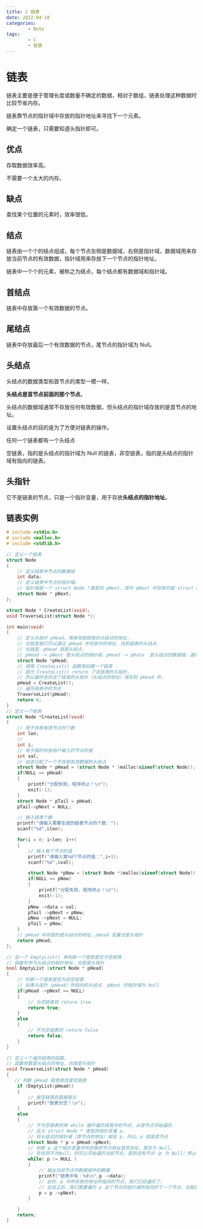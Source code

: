 ```yaml
---
title: C 链表
date: 2022-04-18
categories:
        - Note
tags:
        - C
        - 链表
---
```


# 链表

链表主要是便于管理长度或数量不确定的数据，相对于数组，链表处理这种数据时比较节省内存。

链表靠节点的指针域中存放的指针地址来寻找下一个元素。

确定一个链表，只需要知道头指针即可。

## 优点

存取数据效率高。

不需要一个太大的内存。

## 缺点

查找某个位置的元素时，效率很低。

## 结点

链表由一个个的结点组成，每个节点左侧是数据域，右侧是指针域，数据域用来存放当前节点的有效数据，指针域用来存放下一个节点的指针地址。

链表中一个个的元素，被称之为结点，每个结点都有数据域和指针域。

## 首结点

链表中存放第一个有效数据的节点。

## 尾结点

链表中存放最后一个有效数据的节点，尾节点的指针域为 Null。

## 头结点

头结点的数据类型和首节点的类型一模一样。

**头结点是首节点前面的那个节点**。

头结点的数据域通常不存放任何有效数据，但头结点的指针域存放的是首节点的地址。

设置头结点的目的是为了方便对链表的操作。

任何一个链表都有一个头结点

空链表，指的是头结点的指针域为 Null 的链表，非空链表，指的是头结点的指针域有指向的链表。

## 头指针

它不是链表的节点，只是一个指针变量，用于存放**头结点的指针地址**。

## 链表实例

```C
# include <stdio.h>
# include <malloc.h>
# include <stdlib.h>

// 定义一个链表
struct Node
{
    // 定义链表中节点的数据域
    int data;
    // 定义链表中节点的指针域。
    // 指针域是一个 struct Node *类型的 pNext，其中 pNext 中存放的是 struct Node 变量的地址
    struct Node * pNext;
};

struct Node * CreateList(void);
void TraverseList(struct Node *);

int main(void)
{
    // 定义头指针 pHead，用来存放链表的头结点的地址，
    // 也就是我们可以通过 pHead 中存放中的地址，找到链表的头结点.
    // 也就是，pHead 就是头结点，
    // pHead -> pNext 是头结点的指针域，pHead -> pData  是头结点的数据域，通常不存放任何有效数据
    struct Node *pHead;
    // 调用 CreateList() 函数来创建一个链表 ，
    // 因为 CreateList() reture 了该链表的头指针，
    // 所以最终会将这个链表的头指针（头结点的地址）保存到 pHead 中。
    pHead = CreateList();
    // 遍历链表中的节点
    TraverseList(pHead);
    return 0;
}
// 定义一个链表
struct Node *CreateList(void)
{
    // 用于存放有效节点的个数
    int len;
    //
    int i;
    // 用于临时存放用户输入的节点的值
    int val;
    // 动态分配了一个不存放有效数据的头结点
    struct Node * pHead = (struct Node * )malloc(sizeof(struct Node));
    if(NULL == pHead)
    {
        printf("分配失败，程序终止！\n");
        exit(-1);
    }
    struct Node * pTail = pHead;
    pTail->pNext = NULL;

    // 输入链表个数
    printf("请输入需要生成的链表节点的个数：");
    scanf("%d",&len);

    for(i = 0; i<len; i++)
    {
        // 输入每个节点的值
        printf("请输入第%d个节点的值：",i+1);
        scanf("%d",&val);

        struct Node *pNew = (struct Node *)malloc(sizeof(struct Node));
        if(NULL == pNew)
        {
            printf("分配失败，程序终止！\n");
            exit(-1);
        }
        pNew ->data = val;
        pTail ->pNext = pNew;
        pNew ->pNext = NULL;
        pTail = pNew;
    }
    // pHead 中存放的是头结点的地址，pHead 变量也是头指针
    return pHead;
};

// 定一个 EmptyList() 来判断一个链表是否为空链表
// 函数形参为头结点的指针地址，也就是头指针
bool EmptyList (struct Node * pHead)
{
    // 判断一个链表是否为扣空链表
    // 如果头指针（pHead）所指向的头结点  pNext 的指针域为 Null
    if(pHead ->pNext == NULL)
    {
        // 为空链表则 reture true
        return true;
    }
    else
    {
        // 不为空链表则 reture false
        return false;
    }
}

// 定义一个遍历链表的函数，
// 函数参数是头结点的地址，也就是头指针
void TraverseList(struct Node * pHead)
{
   // 判断 pHead 链表是否是空链表
    if (EmptyList(pHead))
    {
        // 是空链表则直接提示
        printf("链表为空！\n");
    }
    else
    {
        // 不为空链表则用 while 循环遍历链表中的节点，从首节点开始遍历
        // 定义 struct Node * 类型的指针变量 p，
        // 将头结点的指针域（首节点的地址）赋给 p，所以，p 就是首节点
        struct Node * p = pHead->pNext;
        // 判断 p 这个指针变量中所存放的节点地址是否存在，是否为 Null，
        // 存在则不为Null，则可以开始遍历当前节点，直到没有节点（p 为 Null）停止遍历。
        while( p != NULL )
        {
            // 输出当前节点中数据域中的数据
            printf("链表中有：%d\n",p ->data);
            // 此时，p 中所存放的地址所指向的节点，我们已经遍历了，
            // 在这之后，我们需要遍历 p 这个节点的指针域所指向的下一个节点，也就是第 N 个节点。
            p = p ->pNext;
        }

    }
    return;
}

```

